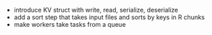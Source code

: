 - introduce KV struct with write, read, serialize, deserialize
- add a sort step that takes input files and sorts by keys in R chunks
- make workers take tasks from a queue
